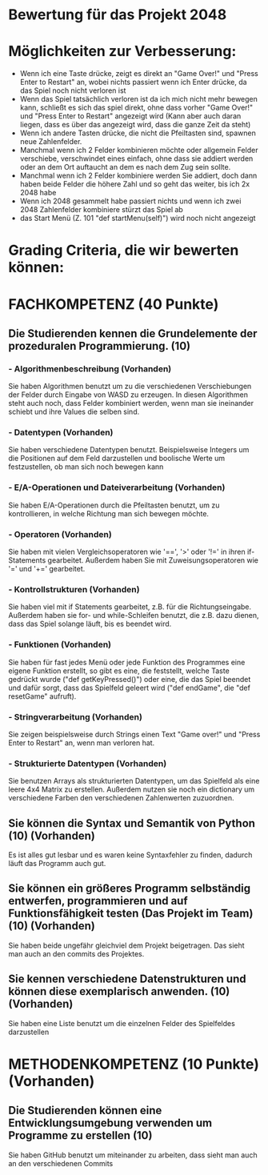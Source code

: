 # Bewertung für das Projekt 2048

# Möglichkeiten zur Verbesserung:
- Wenn ich eine Taste drücke, zeigt es direkt an "Game Over!" und "Press Enter to Restart" an, wobei nichts passiert wenn ich Enter drücke, da das Spiel noch nicht verloren ist
- Wenn das Spiel tatsächlich verloren ist da ich mich nicht mehr bewegen kann, schließt es sich das spiel direkt, ohne dass vorher "Game Over!" und "Press Enter to Restart" angezeigt wird (Kann aber auch daran liegen, dass es über das angezeigt wird, dass die ganze Zeit da steht)
- Wenn ich andere Tasten drücke, die nicht die Pfeiltasten sind, spawnen neue Zahlenfelder.
- Manchmal wenn ich 2 Felder kombinieren möchte oder allgemein Felder verschiebe, verschwindet eines einfach, ohne dass sie addiert werden oder an dem Ort auftaucht an dem es nach dem Zug sein sollte.
- Manchmal wenn ich 2 Felder kombiniere werden Sie addiert, doch dann haben beide Felder die höhere Zahl und so geht das weiter, bis ich 2x 2048 habe
- Wenn ich 2048 gesammelt habe passiert nichts und wenn ich zwei 2048 Zahlenfelder kombiniere stürzt das Spiel ab
- das Start Menü (Z. 101 "def startMenu(self)") wird noch nicht angezeigt

# Grading Criteria, die wir bewerten können:

# FACHKOMPETENZ (40 Punkte)

## Die Studierenden kennen die Grundelemente der prozeduralen Programmierung. (10)
<!-- Siehe Kenntnisse in prozeduraler Programmierung: zutreffendes wählen und beweisen-->

### - Algorithmenbeschreibung (Vorhanden)
Sie haben Algorithmen benutzt um zu die verschiedenen Verschiebungen der Felder durch Eingabe von WASD zu erzeugen. In diesen Algorithmen steht auch noch, dass Felder kombiniert werden, wenn man sie ineinander schiebt und ihre Values die selben sind.

### - Datentypen (Vorhanden)
Sie haben verschiedene Datentypen benutzt. Beispielsweise Integers um die Positionen auf dem Feld darzustellen und boolische Werte um festzustellen, ob man sich noch bewegen kann

### - E/A-Operationen und Dateiverarbeitung (Vorhanden)
Sie haben E/A-Operationen durch die Pfeiltasten benutzt, um zu kontrollieren, in welche Richtung man sich bewegen möchte.

### - Operatoren (Vorhanden)
Sie haben mit vielen Vergleichsoperatoren wie '==', '>' oder '!=' in ihren if-Statements gearbeitet.
Außerdem haben Sie mit Zuweisungsoperatoren wie '=' und '+=' gearbeitet.

### - Kontrollstrukturen (Vorhanden)
Sie haben viel mit if Statements gearbeitet, z.B. für die Richtungseingabe. Außerdem haben sie for- und while-Schleifen benutzt, die z.B. dazu dienen, dass das Spiel solange läuft, bis es beendet wird.

### - Funktionen (Vorhanden)
Sie haben für fast jedes Menü oder jede Funktion des Programmes eine eigene Funktion erstellt, so gibt es eine, die feststellt, welche Taste gedrückt wurde ("def getKeyPressed()") oder eine, die das Spiel beendet und dafür sorgt, dass das Spielfeld geleert wird ("def endGame", die "def resetGame" aufruft).

### - Stringverarbeitung (Vorhanden)
Sie zeigen beispielsweise durch Strings einen Text "Game over!" und "Press Enter to Restart" an, wenn man verloren hat.

### - Strukturierte Datentypen (Vorhanden)
Sie benutzen Arrays als strukturierten Datentypen, um das Spielfeld als eine leere 4x4 Matrix zu erstellen. Außerdem nutzen sie noch ein dictionary um verschiedene Farben den verschiedenen Zahlenwerten zuzuordnen.

## Sie können die Syntax und Semantik von Python (10) (Vorhanden)
<!-- Eine Stelle aus ihrem Programmieren wählen auf die sie besonders stolz sind und begründen -->
Es ist alles gut lesbar und es waren keine Syntaxfehler zu finden, dadurch läuft das Programm auch gut.


## Sie können ein größeres Programm selbständig entwerfen, programmieren und auf Funktionsfähigkeit testen (Das Projekt im Team) (10) (Vorhanden)
<!-- Anhand von commits zeigen, wie jeder im Projekt einen Beitrag geleistet hat -->
Sie haben beide ungefähr gleichviel dem Projekt beigetragen. Das sieht man auch an den commits des Projektes.


## Sie kennen verschiedene Datenstrukturen und können diese exemplarisch anwenden. (10) (Vorhanden)
<!-- Eine Stelle aus dem Projekt wählen auf die sie besonders stolz sind und begründen -->
Sie haben eine Liste benutzt um die einzelnen Felder des Spielfeldes darzustellen



# METHODENKOMPETENZ (10 Punkte) (Vorhanden)

## Die Studierenden können eine Entwicklungsumgebung verwenden um Programme zu erstellen (10)
<!-- Beweise anbringen für Nutzen folgender Tools (können links, screenshots und screnncasts sein) -->

Sie haben GitHub benutzt um miteinander zu arbeiten, dass sieht man auch an den verschiedenen Commits

